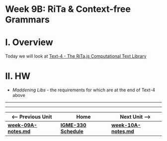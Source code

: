 # Week 9B: RiTa & Context-free Grammars

# I. Overview

Today we will look at [Text-4 - The RiTa.js Computational Text Library](https://github.com/tonethar/IGME-330-Master/blob/master/notes/text-4.md)

# II. HW

- *Maddening Libs* - the requirements for which are at the end of Text-4 above


<hr><hr>

| <-- Previous Unit | Home | Next Unit -->
| --- | --- | --- 
| [**week-09A-notes.md**](week-09A-notes.md)     |  [**IGME-330 Schedule**](../schedule.md) | [**week-10A-notes.md**](week-10A-notes.md)
